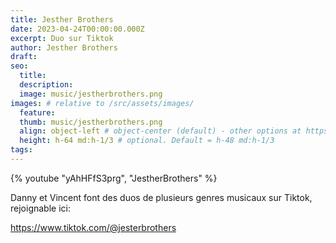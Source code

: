 ```yaml
---
title: Jesther Brothers
date: 2023-04-24T00:00:00.000Z
excerpt: Duo sur Tiktok
author: Jesther Brothers
draft:
seo:
  title:
  description:
  image: music/jestherbrothers.png
images: # relative to /src/assets/images/
  feature:
  thumb: music/jestherbrothers.png
  align: object-left # object-center (default) - other options at https://tailwindcss.com/docs/object-position
  height: h-64 md:h-1/3 # optional. Default = h-48 md:h-1/3
tags:
---
```


{% youtube "yAhHFfS3prg", "JestherBrothers" %}

Danny et Vincent font des duos de plusieurs genres musicaux sur Tiktok, rejoignable ici:

https://www.tiktok.com/@jesterbrothers
